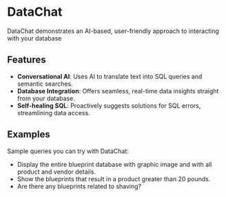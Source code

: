 # DataChat

DataChat demonstrates an AI-based, user-friendly approach to interacting with your database

## Features

- **Conversational AI**: Uses AI to translate text into SQL queries and semantic searches.
- **Database Integration**: Offers seamless, real-time data insights straight from your database.
- **Self-healing SQL**: Proactively suggests solutions for SQL errors, streamlining data access.

## Examples

Sample queries you can try with DataChat:
 
- Display the entire blueprint database with graphic image and with all product and vendor details. 
- Show the blueprints that result in a product greater than 20 pounds.
- Are there any blueprints related to shaving?
